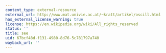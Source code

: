 ```yaml
---
content_type: external-resource
external_url: http://www.mat.univie.ac.at/~kratt/artikel/oscill.html
has_external_license_warning: true
license: https://en.wikipedia.org/wiki/All_rights_reserved
status: ''
title: see
uid: 67bcf48d-f131-4980-8d76-5c781797a740
wayback_url: ''
---
```

